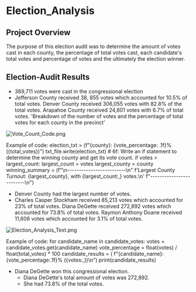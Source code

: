 # Election_Analysis

## Project Overview

The purpose of this election audit was to determine the amount of votes cast in each county, the percentage of total votes cast, each candidate's total votes and percentage of votes and the ultimately the election winner. 
 
## Election-Audit Results

* 369,711 votes were cast in the congressional election
* Jefferson County received 38, 855 votes which accounted for 10.5% of total votes. Denver County received 306,055 votes with 82.8% of the total votes. Arapahoe County received 24,801 votes with 6.7% of total votes. 'Breakdown of the number of votes and the percentage of total votes for each county in the precinct'

![Vote_Count_Code.png](path/to/Vote_Count_Code.png)

Example of code: election_txt = (f"{county}: {vote_percentage: .1f}% ({total_votes})")
        txt_file.write(election_txt)
                # 6f: Write an if statement to determine the winning county and get its vote count.
        if votes > largest_count:
            largest_count = votes
            largest_county = county
            winning_summary = (f"\n-------------------------\n"
            f'Largest County Turnout: {largest_county}, with {largest_count:,} votes.\n'
            f"-------------------------\n")
            
* Denver County had the largest number of votes. 
* Charles Casper Stockham received 85,213 votes which accounted for 23% of total votes. Diana DeGette received 272,892 votes which accounted for 73.8% of total votes. Raymon Anthony Doane received 11,606 votes which accounted for 3.1% of total votes.

![Election_Analysis_Text.png](path/to/Election_Analysis_Text.png)

Example of code: for candidate_name in candidate_votes:
        votes = candidate_votes.get(candidate_name)
        vote_percentage = float(votes) / float(total_votes) * 100
        candidate_results = (
            f"{candidate_name}: {vote_percentage:.1f}% ({votes:,})\n")
        print(candidate_results)
        
* Diana DeGette won this congressional election.
  * Diana DeGette's total amount of votes was 272,892.
  * She had 73.8% of the total votes.

